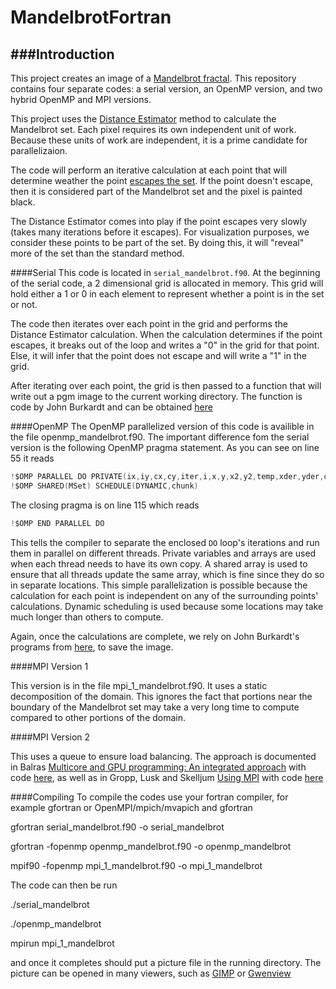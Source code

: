 MandelbrotFortran
=================

###Introduction
---

This project creates an image of a [Mandelbrot fractal](http://en.wikipedia.org/wiki/Mandelbrot_set). This repository contains 
four separate codes: a serial version, an OpenMP version, and two hybrid OpenMP and MPI versions.

This project uses the [Distance Estimator](http://mrob.com/pub/muency/distanceestimator.html) method to calculate the Mandelbrot 
set. Each pixel requires its own independent unit of work. Because these units of work are independent, it is a prime candidate 
for parallelizaion. 

The code will perform an iterative calculation at each point that will determine weather the point 
[escapes the set](http://en.wikipedia.org/wiki/Mandelbrot_set#Formal_definition). If the point doesn't escape, then it is 
considered part of the Mandelbrot set and the pixel is painted black.

The Distance Estimator comes into play if the point escapes very slowly (takes many iterations before it escapes). For 
visualization purposes, we consider these points to be part of the set. By doing this, it will "reveal" more of the set than the 
standard method. 

####Serial
This code is located in `serial_mandelbrot.f90`. At the beginning of the serial code, a 2 dimensional grid is allocated in memory. 
This grid will hold either a 1 or 0 in each element to represent whether a point is in the set or not. 

The code then iterates over each point in the grid and performs the Distance Estimator calculation. When the calculation determines 
if the point escapes, it breaks out of the loop and writes a "0" in the grid for that point. Else, it will infer that the point does 
not escape and will write a "1" in the grid. 

After iterating over each point, the grid is then passed to a function that will write out a pgm image to the current working 
directory. The function is code by John Burkardt and can be obtained [here](http://people.sc.fsu.edu/~jburkardt/f_src/pgma_io/pgma_io.html)

####OpenMP
The OpenMP parallelized version of this code is availible in the file openmp_mandelbrot.f90. The important difference fom the serial version is the following OpenMP pragma statement. As you can see on line 55 it reads
```C
!$OMP PARALLEL DO PRIVATE(ix,iy,cx,cy,iter,i,x,y,x2,y2,temp,xder,yder,dist,xorbit,yorbit,flag) &
!$OMP SHARED(MSet) SCHEDULE(DYNAMIC,chunk)
```
The closing pragma is on line 115 which reads
```C
!$OMP END PARALLEL DO
```

This tells the compiler to separate the enclosed `DO` loop's iterations and run them in parallel on different threads. Private variables and arrays are used when each thread needs to have its own copy. A shared array is used to ensure that all threads update the same array, which is fine since they do so in separate locations.  This simple parallelization is possible because the calculation for each point is independent on any of the surrounding points' calculations. Dynamic scheduling is used because some locations may
take much longer than others to compute.

Again, once the calculations are complete, we rely on  John Burkardt's programs from [here](http://people.sc.fsu.edu/~jburkardt/f_src/pgma_io/pgma_io.html), to save the image. 

####MPI Version 1

This version is in the file mpi_1_mandelbrot.f90. It uses a static decomposition of the domain. This ignores the fact that 
portions near the boundary of the Mandelbrot set may take a very long time to compute compared to other portions of the domain.

####MPI Version 2

This uses a queue to ensure load balancing. The approach is documented in Balras [Multicore and GPU programming: An integrated approach](http://store.elsevier.com/Multicore-and-GPU-Programming/Gerassimos-Barlas/isbn-9780124171374/) with code [here](booksite.elsevier.com/9780124171374/download/mcore_code_v1.03.zip), as well as in Gropp, Lusk and Skelljum [Using MPI](https://mitpress.mit.edu/books/using-mpi) with code [here](ftp.mcs.anl.gov/pub/mpi/usingmpi-1st/examples.tar.gz)

####Compiling
To compile the codes use your fortran compiler, for example gfortran or OpenMPI/mpich/mvapich and gfortran

  gfortran serial_mandelbrot.f90 -o serial_mandelbrot

  gfortran -fopenmp openmp_mandelbrot.f90 -o openmp_mandelbrot

  mpif90 -fopenmp mpi_1_mandelbrot.f90 -o mpi_1_mandelbrot

The code can then be run

  ./serial_mandelbrot
  
  ./openmp_mandelbrot
 
  mpirun mpi_1_mandelbrot

and once it completes should put a picture file in the running directory. The picture can be opened in many viewers, such as 
[GIMP](https://www.gimp.org/) or [Gwenview](https://userbase.kde.org/Gwenview)
